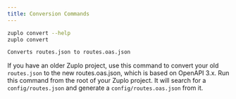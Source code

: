 ```yaml
---
title: Conversion Commands
---
```


```bash
zuplo convert --help
zuplo convert

Converts routes.json to routes.oas.json
```

If you have an older Zuplo project, use this command to convert your old
`routes.json` to the new routes.oas.json, which is based on OpenAPI 3.x. Run
this command from the root of your Zuplo project. It will search for a
`config/routes.json` and generate a `config/routes.oas.json` from it.
